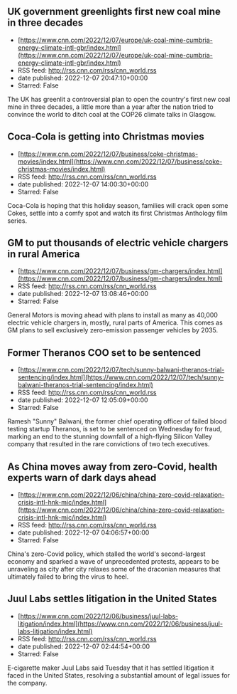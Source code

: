 ## UK government greenlights first new coal mine in three decades
 - [https://www.cnn.com/2022/12/07/europe/uk-coal-mine-cumbria-energy-climate-intl-gbr/index.html](https://www.cnn.com/2022/12/07/europe/uk-coal-mine-cumbria-energy-climate-intl-gbr/index.html)
 - RSS feed: http://rss.cnn.com/rss/cnn_world.rss
 - date published: 2022-12-07 20:47:10+00:00
 - Starred: False

The UK has greenlit a controversial plan to open the country's first new coal mine in three decades, a little more than a year after the nation tried to convince the world to ditch coal at the COP26 climate talks in Glasgow.

## Coca-Cola is getting into Christmas movies
 - [https://www.cnn.com/2022/12/07/business/coke-christmas-movies/index.html](https://www.cnn.com/2022/12/07/business/coke-christmas-movies/index.html)
 - RSS feed: http://rss.cnn.com/rss/cnn_world.rss
 - date published: 2022-12-07 14:00:30+00:00
 - Starred: False

Coca-Cola is hoping that this holiday season, families will crack open some Cokes, settle into a comfy spot and watch its first Christmas Anthology film series.

## GM to put thousands of electric vehicle chargers in rural America
 - [https://www.cnn.com/2022/12/07/business/gm-chargers/index.html](https://www.cnn.com/2022/12/07/business/gm-chargers/index.html)
 - RSS feed: http://rss.cnn.com/rss/cnn_world.rss
 - date published: 2022-12-07 13:08:46+00:00
 - Starred: False

General Motors is moving ahead with plans to install as many as 40,000 electric vehicle chargers in, mostly, rural parts of America. This comes as GM plans to sell exclusively zero-emission passenger vehicles by 2035.

## Former Theranos COO set to be sentenced
 - [https://www.cnn.com/2022/12/07/tech/sunny-balwani-theranos-trial-sentencing/index.html](https://www.cnn.com/2022/12/07/tech/sunny-balwani-theranos-trial-sentencing/index.html)
 - RSS feed: http://rss.cnn.com/rss/cnn_world.rss
 - date published: 2022-12-07 12:05:09+00:00
 - Starred: False

Ramesh "Sunny" Balwani, the former chief operating officer of failed blood testing startup Theranos, is set to be sentenced on Wednesday for fraud, marking an end to the stunning downfall of a high-flying Silicon Valley company that resulted in the rare convictions of two tech executives.

## As China moves away from zero-Covid, health experts warn of dark days ahead
 - [https://www.cnn.com/2022/12/06/china/china-zero-covid-relaxation-crisis-intl-hnk-mic/index.html](https://www.cnn.com/2022/12/06/china/china-zero-covid-relaxation-crisis-intl-hnk-mic/index.html)
 - RSS feed: http://rss.cnn.com/rss/cnn_world.rss
 - date published: 2022-12-07 04:06:57+00:00
 - Starred: False

China's zero-Covid policy, which stalled the world's second-largest economy and sparked a wave of unprecedented protests, appears to be unraveling as city after city relaxes some of the draconian measures that ultimately failed to bring the virus to heel.

## Juul Labs settles litigation in the United States
 - [https://www.cnn.com/2022/12/06/business/juul-labs-litigation/index.html](https://www.cnn.com/2022/12/06/business/juul-labs-litigation/index.html)
 - RSS feed: http://rss.cnn.com/rss/cnn_world.rss
 - date published: 2022-12-07 02:44:54+00:00
 - Starred: False

E-cigarette maker Juul Labs said Tuesday that it has settled litigation it faced in the United States, resolving a substantial amount of legal issues for the company.
